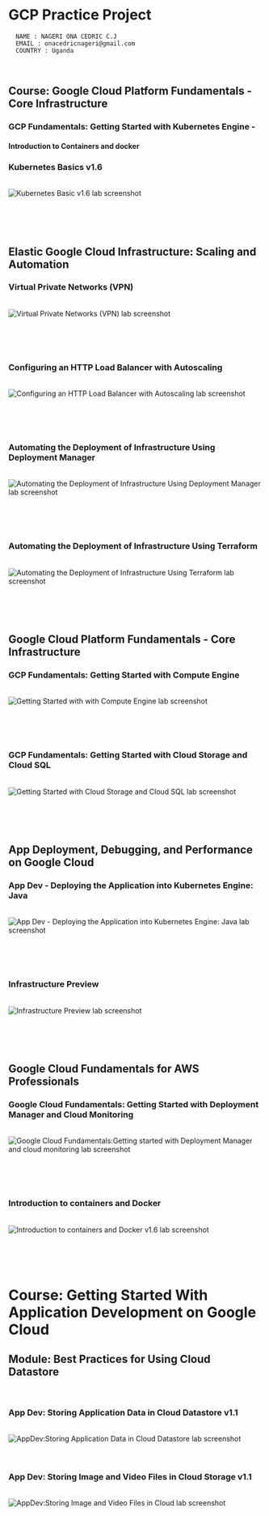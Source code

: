 # GCP Practice Project
      NAME : NAGERI ONA CEDRIC C.J
      EMAIL : onacedricnageri@gmail.com
      COUNTRY : Uganda 
<br/>


## Course: Google Cloud Platform Fundamentals - Core Infrastructure
### GCP Fundamentals: Getting Started with Kubernetes Engine - 
#### Introduction to Containers and docker
### Kubernetes Basics v1.6 
<br/>
<img src="images/Kubernetes Basic v1.6-2020-09-06 14-33-29.png"
     alt="Kubernetes Basic v1.6 lab screenshot" />

<br/><br/> <br/>

## Elastic Google Cloud Infrastructure: Scaling and Automation
### Virtual Private Networks (VPN)
<br/>
<img src="images/Virtual Private Network (vpn) 2020-09-07 01-41-22.png"
     alt="Virtual Private Networks (VPN) lab screenshot" />

<br/><br/> <br/>

### Configuring an HTTP Load Balancer with Autoscaling
<br/>
<img src="images/Configure_Autoscaling_loadbalancing-2020-09-10 16-56-43.png"
     alt="Configuring an HTTP Load Balancer with Autoscaling lab screenshot" />

<br/><br/> <br/>

### Automating the Deployment of Infrastructure Using Deployment Manager
<br/>
<img src="images/Automating the Deployment of Infrastructure using Deployment Manager 2020-09-07 01-39-43.png"
     alt="Automating the Deployment of Infrastructure Using Deployment Manager lab screenshot" />
    
<br/><br/> <br/>

### Automating the Deployment of Infrastructure Using Terraform
<br/>
<img src="images/Automating the Deployment of Infrastructure usingTerraform 2020-09-07 08-47-54.png"
     alt="Automating the Deployment of Infrastructure Using Terraform lab screenshot" />

<br/><br/> <br/>

## Google Cloud Platform Fundamentals - Core Infrastructure
### GCP Fundamentals: Getting Started with Compute Engine

<br/>
<img src="images/Getting started Compute Engine.png"
     alt="Getting Started with with Compute Engine lab screenshot" />

<br/><br/> <br/>

### GCP Fundamentals: Getting Started with Cloud Storage and Cloud SQL

<br/>
<img src="images/Google Cloud : Getting Stated with Cloud Storage & Cloud SQL.png"
     alt="Getting Started with Cloud Storage and Cloud SQL lab screenshot" />

<br/><br/> <br/>

## App Deployment, Debugging, and Performance on Google Cloud
### App Dev - Deploying the Application into Kubernetes Engine: Java 
<br/>
<img src="images/App Dev - Deploying the Application into Kubernetes Engine:Java 2020-09-08 12-34-30.png"
     alt="App Dev - Deploying the Application into Kubernetes Engine: Java lab screenshot" />
<br/>

<br/><br/> <br/>

### Infrastructure Preview
<br/>
<img src="images/Infrastructure Preview 2020-09-06 14-32-19.png"
     alt="Infrastructure Preview lab screenshot" />
<br/>


<br/><br/> <br/>

## Google Cloud Fundamentals for AWS Professionals

### Google Cloud Fundamentals: Getting Started with Deployment Manager and Cloud Monitoring 

<br/>
<img src="images/Google Cloud Fundamentals:Getting started with Deployment Manager and cloud monitoring 2020-09-08 12-33-57.png"
     alt="Google Cloud Fundamentals:Getting started with Deployment Manager and cloud monitoring lab screenshot" />
<br/>

<br/><br/> <br/>

### Introduction to containers and Docker

<br/>
<img src="images/Introduction to containers and Docker v1.6 2020-09-06 14-33-22.png"
     alt="Introduction to containers and Docker v1.6 lab screenshot" />

<br/><br/> <br/>

# Course: Getting Started With Application Development on Google Cloud
## Module: Best Practices for Using Cloud Datastore
<br/>

### App Dev: Storing Application Data in Cloud Datastore v1.1 
<br/>
<img src="images/AppDev:Storing Application Data in Cloud Datastore 2020-09-07 01-39-10.png"
     alt="AppDev:Storing Application Data in Cloud Datastore lab screenshot" />
<br/><br/> <br/>

### App Dev: Storing Image and Video Files in Cloud Storage v1.1
<br/>
<img src="images/AppDev:Storing Image and Video Files in Cloud 2020-09-07 01-39-20.png"
     alt="AppDev:Storing Image and Video Files in Cloud lab screenshot" />